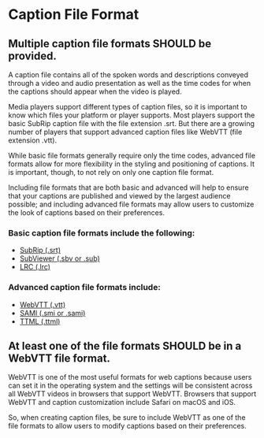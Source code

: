 # Caption File Format

## Multiple caption file formats SHOULD be provided.

A caption file contains all of the spoken words and descriptions conveyed through a video and audio presentation as well as the time codes for when the captions should appear when the video is played.

Media players support different types of caption files, so it is important to know which files your platform or player supports. Most players support the basic SubRip caption file with the file extension .srt. But there are a growing number of players that support advanced caption files like WebVTT (file extension .vtt).

While basic file formats generally require only the time codes, advanced file formats allow for more flexibility in the styling and positioning of captions. It is important, though, to not rely on only one caption file format. 

Including file formats that are both basic and advanced will help to ensure that your captions are published and viewed by the largest audience possible; and including advanced file formats may allow users to customize the look of captions based on their preferences.

### Basic caption file formats include the following:

- [SubRip (.srt)](https://en.wikipedia.org/wiki/SubRip#SubRip_text_file_format)
- [SubViewer (.sbv or .sub)](https://wiki.videolan.org/SubViewer)
- [LRC (.lrc)](https://en.wikipedia.org/wiki/LRC_%28file_format%29)

### Advanced caption file formats include:

- [WebVTT (.vtt)](https://w3c.github.io/webvtt/)
- [SAMI (.smi or .sami)](https://msdn.microsoft.com/en-us/library/windows/desktop/dd562301%28v=vs.85%29.aspx)
- [TTML (.ttml)](https://www.w3.org/TR/ttaf1-dfxp/)


## At least one of the file formats SHOULD be in a WebVTT file format.

WebVTT is one of the most useful formats for web captions because users can set it in the operating system and the settings will be consistent across all WebVTT videos in browsers that support WebVTT. Browsers that support WebVTT and caption customization include Safari on macOS and iOS. 

So, when creating caption files, be sure to include WebVTT as one of the file formats to allow users to modify captions based on their preferences.

